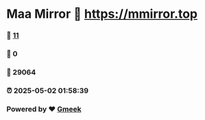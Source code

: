 # Maa Mirror :link: https://mmirror.top 
### :page_facing_up: [11](https://mmirror.top/tag.html) 
### :speech_balloon: 0 
### :hibiscus: 29064 
### :alarm_clock: 2025-05-02 01:58:39 
### Powered by :heart: [Gmeek](https://github.com/Meekdai/Gmeek)
